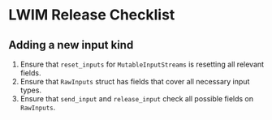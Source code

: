 # LWIM Release Checklist

## Adding a new input kind

1. Ensure that `reset_inputs` for `MutableInputStreams` is resetting all relevant fields.
2. Ensure that `RawInputs` struct has fields that cover all necessary input types.
3. Ensure that `send_input` and `release_input` check all possible fields on `RawInputs`.
